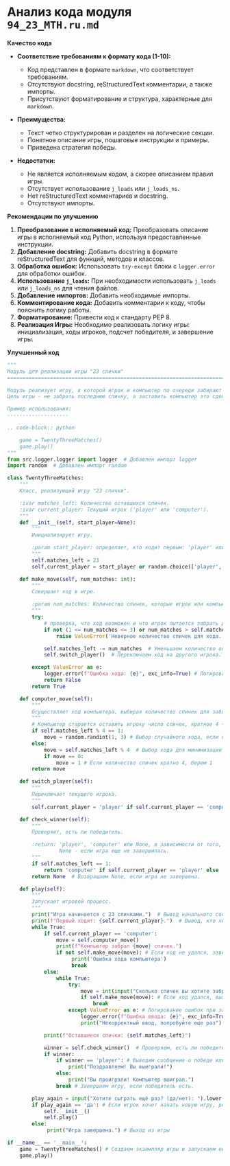 # Анализ кода модуля `94_23_MTH.ru.md`

**Качество кода**

- **Соответствие требованиям к формату кода (1-10):**
    - Код представлен в формате `markdown`, что соответствует требованиям.
    - Отсутствуют docstring, reStructuredText комментарии, а также импорты.
    - Присутствуют форматирование и структура, характерные для `markdown`.

- **Преимущества:**
    - Текст четко структурирован и разделен на логические секции.
    - Понятное описание игры, пошаговые инструкции и примеры.
    - Приведена стратегия победы.

- **Недостатки:**
    - Не является исполняемым кодом, а скорее описанием правил игры.
    - Отсутствует использование `j_loads` или `j_loads_ns`.
    - Нет reStructuredText комментариев и docstring.
    - Отсутствуют импорты.

**Рекомендации по улучшению**

1.  **Преобразование в исполняемый код:** Преобразовать описание игры в исполняемый код Python, используя предоставленные инструкции.
2.  **Добавление docstring:** Добавить docstring в формате reStructuredText для функций, методов и классов.
3.  **Обработка ошибок:** Использовать `try-except` блоки с `logger.error` для обработки ошибок.
4.  **Использование `j_loads`:**  При необходимости использовать `j_loads` или `j_loads_ns` для чтения файлов.
5.  **Добавление импортов:** Добавить необходимые импорты.
6.  **Комментирование кода:** Добавить комментарии к коду, чтобы пояснить логику работы.
7.  **Форматирование:**  Привести код к стандарту PEP 8.
8. **Реализация Игры:** Необходимо реализовать логику игры: инициализация, ходы игроков, подсчет победителя, и завершение игры.

**Улучшенный код**

```python
"""
Модуль для реализации игры "23 спички"
=========================================================================================

Модуль реализует игру, в которой игрок и компьютер по очереди забирают 1, 2 или 3 спички.
Цель игры - не забрать последнюю спичку, а заставить компьютер это сделать.

Пример использования:
--------------------

.. code-block:: python

    game = TwentyThreeMatches()
    game.play()
"""
from src.logger.logger import logger  # Добавлен импорт logger
import random  # Добавлен импорт random

class TwentyThreeMatches:
    """
    Класс, реализующий игру "23 спички".

    :ivar matches_left: Количество оставшихся спичек.
    :ivar current_player: Текущий игрок ('player' или 'computer').
    """
    def __init__(self, start_player=None):
        """
        Инициализирует игру.

        :param start_player: определяет, кто ходит первым: 'player' или 'computer'. По умолчанию, выбирается случайно.
        """
        self.matches_left = 23
        self.current_player = start_player or random.choice(['player', 'computer']) # Установка начального игрока.

    def make_move(self, num_matches: int):
        """
        Совершает ход в игре.

        :param num_matches: Количество спичек, которые игрок или компьютер хочет забрать.
        """
        try:
            # проверка, что ход возможен и что игрок пытается забрать допустимое количество спичек
            if not (1 <= num_matches <= 3) or num_matches > self.matches_left:
                raise ValueError('Неверное количество спичек для хода.')

            self.matches_left -= num_matches  # Уменьшаем количество оставшихся спичек на столе.
            self.switch_player()  # Переключаем ход на другого игрока.

        except ValueError as e:
            logger.error(f"Ошибка хода: {e}", exc_info=True) # Логирование ошибок в ходе игры.
            return False
        return True

    def computer_move(self):
        """
        Осуществляет ход компьютера, выбирая количество спичек для забора по стратегии.
        """
        # Компьютер старается оставить игроку число спичек, кратное 4 + 1 (5, 9, 13, 17, 21)
        if self.matches_left % 4 == 1:
            move = random.randint(1, 3) # Выбор случайного хода, если количество спичек не кратно 4 + 1
        else:
            move = self.matches_left % 4  # Выбор хода для минимизации шансов проиграть.
            if move == 0:
                move = 1 # Если количество спичек кратно 4, берем 1
        return move

    def switch_player(self):
        """
        Переключает текущего игрока.
        """
        self.current_player = 'player' if self.current_player == 'computer' else 'computer'  # Переключаем текущего игрока.

    def check_winner(self):
        """
        Проверяет, есть ли победитель.

        :return: 'player', 'computer' или None, в зависимости от того, кто проиграл (забрал последнюю спичку).
                 None - если игра еще не завершилась.
        """
        if self.matches_left == 1:
            return 'computer' if self.current_player == 'player' else 'player' # Возвращаем победителя, в зависимости от того, кто забрал последнюю спичку.
        return None  # Возвращаем None, если игра не завершена.

    def play(self):
        """
        Запускает игровой процесс.
        """
        print("Игра начинается с 23 спичками.")  # Вывод начального сообщения.
        print(f"Первый ходит: {self.current_player}.")  # Вывод, кто ходит первым.
        while True:
            if self.current_player == 'computer':
                move = self.computer_move()
                print(f"Компьютер забрал {move} спичек.")
                if not self.make_move(move): # Если ход не удался, завершаем игру.
                     print('Ошибка хода компьютера')
                     break
            else:
                while True:
                    try:
                        move = int(input("Сколько спичек вы хотите забрать? (1, 2 или 3): ")) # Запрос хода у игрока.
                        if self.make_move(move): # Если ход удался, выходим из цикла запроса хода
                            break
                    except ValueError as e: # Логирование ошибок при запросе хода у игрока.
                        logger.error(f"Ошибка ввода: {e}", exc_info=True)
                        print("Некорректный ввод, попробуйте еще раз")

            print(f"Оставшиеся спички: {self.matches_left}")

            winner = self.check_winner()  # Проверяем, есть ли победитель.
            if winner:
                if winner == 'player': # Выводим сообщение о победе или проигрыше.
                    print("Поздравляем! Вы выиграли!")
                else:
                    print("Вы проиграли! Компьютер выиграл.")
                break # Завершаем игру, если победитель есть.

        play_again = input("Хотите сыграть ещё раз? (да/нет): ").lower() # Предлагаем начать новую игру или выйти
        if play_again == 'да': # Если игрок хочет начать новую игру, рекурсивно запускаем игру.
            self.__init__()
            self.play()
        else:
             print("Игра завершена.") # Выход из игры

if __name__ == '__main__':
    game = TwentyThreeMatches() # Создаем экземпляр игры и запускаем ее
    game.play()
```
